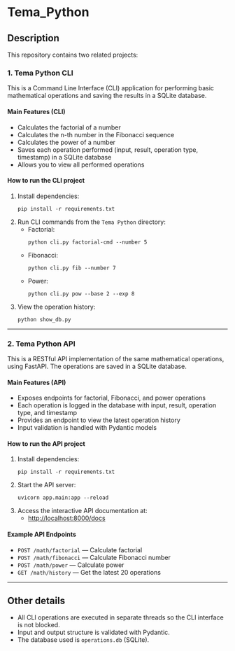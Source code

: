 
# Tema_Python

## Description
This repository contains two related projects:

### 1. Tema Python CLI
This is a Command Line Interface (CLI) application for performing basic mathematical operations and saving the results in a SQLite database.

#### Main Features (CLI)
- Calculates the factorial of a number
- Calculates the n-th number in the Fibonacci sequence
- Calculates the power of a number
- Saves each operation performed (input, result, operation type, timestamp) in a SQLite database
- Allows you to view all performed operations

#### How to run the CLI project

1. Install dependencies:
   ```
   pip install -r requirements.txt
   ```
2. Run CLI commands from the `Tema Python` directory:
   - Factorial:
     ```
     python cli.py factorial-cmd --number 5
     ```
   - Fibonacci:
     ```
     python cli.py fib --number 7
     ```
   - Power:
     ```
     python cli.py pow --base 2 --exp 8
     ```
3. View the operation history:
   ```
   python show_db.py
   ```

---

### 2. Tema Python API
This is a RESTful API implementation of the same mathematical operations, using FastAPI. The operations are saved in a SQLite database.

#### Main Features (API)
- Exposes endpoints for factorial, Fibonacci, and power operations
- Each operation is logged in the database with input, result, operation type, and timestamp
- Provides an endpoint to view the latest operation history
- Input validation is handled with Pydantic models

#### How to run the API project

1. Install dependencies:
   ```
   pip install -r requirements.txt
   ```
3. Start the API server:
   ```
   uvicorn app.main:app --reload
   ```
4. Access the interactive API documentation at:
   - [http://localhost:8000/docs](http://localhost:8000/docs)

#### Example API Endpoints
- `POST /math/factorial` — Calculate factorial
- `POST /math/fibonacci` — Calculate Fibonacci number
- `POST /math/power` — Calculate power
- `GET /math/history` — Get the latest 20 operations

---

## Other details
- All CLI operations are executed in separate threads so the CLI interface is not blocked.
- Input and output structure is validated with Pydantic.
- The database used is `operations.db` (SQLite).